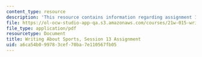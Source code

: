 ```yaml
---
content_type: resource
description: 'This resource contains information regarding assignment 13. '
file: https://ol-ocw-studio-app-qa.s3.amazonaws.com/courses/21w-015-writing-and-rhetoric-writing-about-sports-fall-2013/a6ca54b099783cef70ba7e110567fb05_MIT21W_015F13_Assignment13.pdf
file_type: application/pdf
resourcetype: Document
title: Writing About Sports, Session 13 Assignment
uid: a6ca54b0-9978-3cef-70ba-7e110567fb05
---
```

